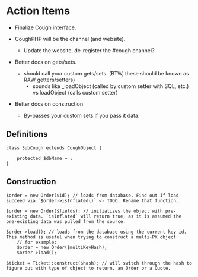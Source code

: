 Action Items
============

* Finalize Cough interface.
* CoughPHP will be the channel (and website).
	* Update the website, de-register the #cough channel?

* Better docs on gets/sets.
	* should call your custom gets/sets. (BTW, these should be known as RAW getters/setters)
		* sounds like _loadObject (called by custom setter with SQL, etc.) vs loadObject (calls custom setter)
* Better docs on construction
	* By-passes your custom sets if you pass it data.


Definitions
-----------

	class SubCough extends CoughObject {
		
		protected $dbName = ;
	}

Construction
------------

	$order = new Order($id); // loads from database. Find out if load succeed via `$order->isInflated()` <- TODO: Rename that function.

	$order = new Order($fields); // initializes the object with pre-existing data. `isInflated` will return true, as it is assumed the pre-existing data was pulled from the source.

	$order->load(); // loads from the database using the current key id. This method is useful when trying to construct a multi-PK object
		// for example:
		$order = new Order($multiKeyHash);
		$order->load();

	$ticket = Ticket::construct($hash); // will switch through the hash to figure out with type of object to return, an Order or a Quote.
	
